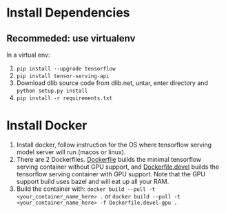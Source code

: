 # Install Dependencies 
## Recommeded: use virtualenv 
In a virtual env:  
1. ```pip install --upgrade tensorflow ```  
2. ```pip install tensor-serving-api```  
3. Download dlib source code from dlib.net, untar, enter directory and ```python setup.py install```  
4. ```pip install -r requirements.txt``` 

# Install Docker
1. Install docker, follow instruction for the OS where tensorflow serving model server will run (macos or linux).  
2. There are 2 Dockerfiles. [Dockerfile](https://github.com/sanus-solutions/sanus-face-server/blob/master/Dockerfile) builds the minimal tensorflow serving container without GPU support, and [Dockerfile.devel](https://github.com/sanus-solutions/sanus-face-server/blob/master/Dockerfile.devel) builds the tensorflow serving container with GPU support. Note that the GPU support build uses bazel and will eat up all your RAM.  
3. Build the container with: ```docker build --pull -t <your_container_name_here> .``` or ```docker build --pull -t <your_container_name_here> -f Dockerfile.devel-gpu .``` 